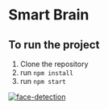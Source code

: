 # Smart Brain

## To run the project

1. Clone the repository
1. run `npm install`
1. run `npm start`


[![face-detection](https://clarifai.com/api/clarifai/main/models/face-detection/badge)](https://clarifai.com/clarifai/main/models/face-detection)